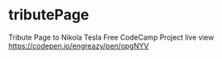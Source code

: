 # tributePage
Tribute Page to Nikola Tesla
Free CodeCamp Project
live view https://codepen.io/engreazy/pen/opgNYV
